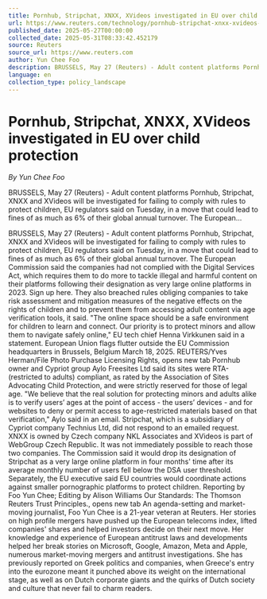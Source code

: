 ```yaml
---
title: Pornhub, Stripchat, XNXX, XVideos investigated in EU over child protection
url: https://www.reuters.com/technology/pornhub-stripchat-xnxx-xvideos-targeted-eu-investigation-2025-05-27/
published_date: 2025-05-27T00:00:00
collected_date: 2025-05-31T08:33:42.452179
source: Reuters
source_url: https://www.reuters.com
author: Yun Chee Foo
description: BRUSSELS, May 27 (Reuters) - Adult content platforms Pornhub, Stripchat, XNXX and XVideos will be investigated for failing to comply with rules to protect children, EU regulators said on Tuesday, in a move that could lead to fines of as much as 6% of their global annual turnover. The European...
language: en
collection_type: policy_landscape
---
```


# Pornhub, Stripchat, XNXX, XVideos investigated in EU over child protection

*By Yun Chee Foo*

BRUSSELS, May 27 (Reuters) - Adult content platforms Pornhub, Stripchat, XNXX and XVideos will be investigated for failing to comply with rules to protect children, EU regulators said on Tuesday, in a move that could lead to fines of as much as 6% of their global annual turnover. The European...

BRUSSELS, May 27 (Reuters) - Adult content platforms Pornhub, Stripchat, XNXX and XVideos will be investigated for failing to comply with rules to protect children, EU regulators said on Tuesday, in a move that could lead to fines of as much as 6% of their global annual turnover. The European Commission said the companies had not complied with the Digital Services Act, which requires them to do more to tackle illegal and harmful content on their platforms following their designation as very large online platforms in 2023. Sign up here. They also breached rules obliging companies to take risk assessment and mitigation measures of the negative effects on the rights of children and to prevent them from accessing adult content via age verification tools, it said. "The online space should be a safe environment for children to learn and connect. Our priority is to protect minors and allow them to navigate safely online," EU tech chief Henna Virkkunen said in a statement. European Union flags flutter outside the EU Commission headquarters in Brussels, Belgium March 18, 2025. REUTERS/Yves Herman/File Photo Purchase Licensing Rights, opens new tab Pornhub owner and Cypriot group Aylo Freesites Ltd said its sites were RTA- (restricted to adults) compliant, as rated by the Association of Sites Advocating Child Protection, and were strictly reserved for those of legal age. "We believe that the real solution for protecting minors and adults alike is to verify users’ ages at the point of access - the users’ devices - and for websites to deny or permit access to age-restricted materials based on that verification," Aylo said in an email. Stripchat, which is a subsidiary of Cypriot company Technius Ltd, did not respond to an emailed request. XNXX is owned by Czech company NKL Associates and XVideos is part of WebGroup Czech Republic. It was not immediately possible to reach those two companies. The Commission said it would drop its designation of Stripchat as a very large online platform in four months' time after its average monthly number of users fell below the DSA user threshold. Separately, the EU executive said EU countries would coordinate actions against smaller pornographic platforms to protect children. Reporting by Foo Yun Chee;
Editing by Alison Williams Our Standards: The Thomson Reuters Trust Principles., opens new tab An agenda-setting and market-moving journalist, Foo Yun Chee is a 21-year veteran at Reuters. Her stories on high profile mergers have pushed up the European telecoms index, lifted companies' shares and helped investors decide on their next move. Her knowledge and experience of European antitrust laws and developments helped her break stories on Microsoft, Google, Amazon, Meta and Apple, numerous market-moving mergers and antitrust investigations. She has previously reported on Greek politics and companies, when Greece's entry into the eurozone meant it punched above its weight on the international stage, as well as on Dutch corporate giants and the quirks of Dutch society and culture that never fail to charm readers.
